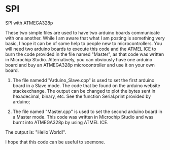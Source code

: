 # SPI
SPI with ATMEGA328p

These two simple files are used to have two arduino boards communicate with one another. While I am aware that what I am posting is something very basic, I hope it can be of some help to people new to microcontrollers. You will need two arduino boards to execute this code and the ATMEL ICE to burn the code provided in the file named "Master", as that code was written in Microchip Studio. Alternatively, you can obviously have one arduino board and buy an ATMEGA328p microcontroller and use it on your own board. 

1) The file namedd "Arduino_Slave.cpp" is used to set the first arduino board in a Slave mode. The code that be found on the arduino website stackexchange. The output can be changed to plot the bytes sent in hexadecimal, binary, etc. See the function Serial.print provided by arduino;

2) The file named "Master.cpp" is used to set the second arduino board in a Master mode. This code was written in Microchip Studio and was burnt into ATMEGA328p by using ATMEL ICE.

The output is: "Hello World!".

I hope that this code can be useful to soemone. 
